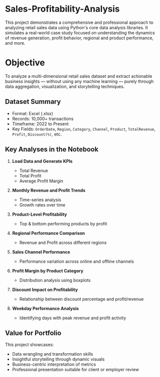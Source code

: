 # Sales-Profitability-Analysis
This project demonstrates a comprehensive and professional approach to analyzing retail sales data using Python's core data analysis libraries. It simulates a real-world case study focused on understanding the dynamics of revenue generation, profit behavior, regional and product performance, and more.

# Objective
To analyze a multi-dimensional retail sales dataset and extract actionable business insights — without using any machine learning — purely through data aggregation, visualization, and storytelling techniques.

## Dataset Summary

- Format: Excel (.xlsx)
- Records: 10,000+ transactions
- Timeframe: 2022 to Present
- Key Fields: `OrderDate`, `Region`, `Category`, `Channel`, `Product`, `TotalRevenue`, `Profit`, `Discount(%)`, etc.

## Key Analyses in the Notebook

1. **Load Data and Generate KPIs**  
   - Total Revenue  
   - Total Profit  
   - Average Profit Margin

2. **Monthly Revenue and Profit Trends**  
   - Time-series analysis  
   - Growth rates over time

3. **Product-Level Profitability**  
   - Top & bottom performing products by profit

4. **Regional Performance Comparison**  
   - Revenue and Profit across different regions

5. **Sales Channel Performance**  
   - Performance variation across online and offline channels

6. **Profit Margin by Product Category**  
   - Distribution analysis using boxplots

7. **Discount Impact on Profitability**  
   - Relationship between discount percentage and profit/revenue

8. **Weekday Performance Analysis**  
   - Identifying days with peak revenue and profit activity

## Value for Portfolio
This project showcases:
- Data wrangling and transformation skills
- Insightful storytelling through dynamic visuals
- Business-centric interpretation of metrics
- Professional presentation suitable for client or employer review



